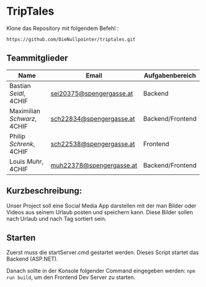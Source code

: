 # TripTales

Klone das Repository mit folgendem Befehl :

```
https://github.com/DieNullpointer/triptales.git
```

## Teammitglieder

| Name                        | Email                    | Aufgabenbereich |
| --------------------------- | ------------------------ | --------------- |
| Bastian _Seidl_, 4CHIF      | sei20375@spengergasse.at | Backend         |
| Maximilian _Schwarz_, 4CHIF | sch22834@spengergasse.at | Backend/Frontend|
| Philip _Schrenk_, 4CHIF     | sch22538@spengergasse.at | Frontend        |
| Louis _Muhr_, 4CHIF         | muh22378@spengergasse.at | Backend/Frontend|


## Kurzbeschreibung:
Unser Project soll eine Social Media App darstellen mit der man Bilder oder Videos aus seinem Urlaub posten und speichern kann.
Diese Bilder sollen nach Urlaub und nach Tag sortiert sein.

## Starten
Zuerst muss die startServer.cmd gestartet werden. Dieses Script startet das Backend (ASP.NET).

Danach sollte in der Konsole folgender Command eingegeben werden: ```npm run build```, um den Frontend Dev Server zu starten.
